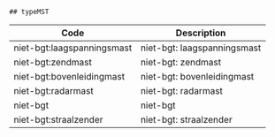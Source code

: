 	## typeMST			
				
|	Code	|	Description	|
|	---	|	---	|
|	niet-bgt:laagspanningsmast	|	niet-bgt: laagspanningsmast	|
|	niet-bgt:zendmast	|	niet-bgt: zendmast	|
|	niet-bgt:bovenleidingmast	|	niet-bgt: bovenleidingmast	|
|	niet-bgt:radarmast	|	niet-bgt: radarmast	|
|	niet-bgt	|	niet-bgt	|
|	niet-bgt:straalzender	|	niet-bgt: straalzender	|
